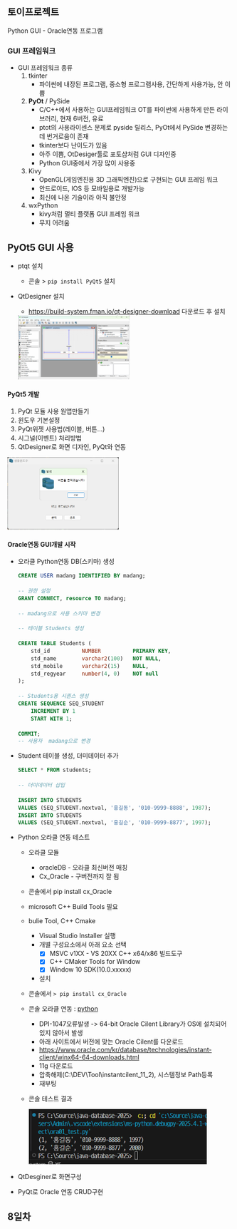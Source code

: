 ## 토이프로젝트
Python GUI - Oracle연동 프로그램

### GUI 프레임워크
- GUI 프레임워크 종류
    1. tkinter 
        - 파이썬에 내장된 프로그램, 중소형 프로그램사용, 간단하게 사용가능, 안 이쁨
    2. **PyOt** / PySide 
        - C/C++에서 사용하는 GUI프레임워크 OT를 파이썬에 사용하게 만든 라이브러리, 현재 6버전, 유료
        - ptot의 사용라이센스 문제로 pyside 릴리스, PyOt에서 PySide 변경하는데 번거로움이 존재
        - tkinter보다 난이도가 있음
        - 아주 이쁨, OtDesiger툴로 포토샵처럼 GUI 디자인중
        - Python GUI중에서 가장 많이 사용중
    3. Kivy
        - OpenGL(게임엔진용 3D 그래픽엔진)으로 구현되는 GUI 프레임 워크
        - 안드로이드, IOS 등 모바일용로 개발가능
        - 최신에 나온 기술이라 아직 불안정
    4. wxPython
        - kivy처럼 멀티 플랫폼 GUI 프레임 워크
        - 무지 어려움

## PyOt5 GUI 사용
- ptqt 설치
    - 콘솔 > `pip install PyQt5` 설치

- QtDesigner 설치
    - https://build-system.fman.io/qt-designer-download 다운로드 후 설치

    <img src = '../image/db007.png' width = "250"> 

#### PyQt5 개발
1. PyQt 모듈 사용 원앱만들기
2. 윈도우 기본설정
3. PyQt위젯 사용법(레이블, 버튼...)
4. 시그널(이벤트) 처리방법
5. QtDesigner로 화면 디자인, PyQt와 연동

<img src = '../image/db006.png' width = "250"> 


#### Oracle연동 GUI개발 시작
- 오라클 Python연동 DB(스키마) 생성
    ```sql
    CREATE USER madang IDENTIFIED BY madang;

    -- 권한 설정
    GRANT CONNECT, resource TO madang; 

    -- madang으로 사용 스키마 변경

    -- 테이블 Students 생성

    CREATE TABLE Students (
	    std_id 			NUMBER 			PRIMARY KEY,
	    std_name 		varchar2(100) 	NOT NULL,
	    std_mobile 		varchar2(15) 	NULL,
	    std_regyear		number(4, 0) 	NOT null
    );

    -- Students용 시퀀스 생성
    CREATE SEQUENCE SEQ_STUDENT
	    INCREMENT BY 1
	    START WITH 1;

    COMMIT;
    -- 사용자  madang으로 변경
    ```
- Student 테이블 생성, 더미데이터 추가
    ```sql
    SELECT * FROM students;

    -- 더미데이터 삽입

    INSERT INTO STUDENTS
    VALUES (SEQ_STUDENT.nextval, '홍길동', '010-9999-8888', 1987);
    INSERT INTO STUDENTS
    VALUES (SEQ_STUDENT.nextval, '홍길순', '010-9999-8877', 1997);
    ```
- Python 오라클 연동 테스트
    - 오라클 모듈
        - oracleDB   - 오라클 최신버전 매칭
        - Cx_Oracle  - 구버전까지 잘 됨
    - 콘솔에서 pip install cx_Oracle
    - microsoft C++ Build Tools 필요
    - bulie Tool, C++ Cmake
        - Visual Studio Installer 실행
        - 개별 구성요소에서 아래 요소 선택
            - [x] MSVC v1XX - VS 20XX C++ x64/x86 빌드도구
            - [x] C++ CMaker Tools for Window
            - [x] Window 10 SDK(10.0.xxxxx)
        - 설치
    - 콘솔에서 `> pip install cx_Oracle`
    - 콘솔 오라클 연동 : [python](./) 
        - DPI-1047오류발생 -> 64-bit Oracle Cilent Library가 OS에 설치되어 있지 않아서 발생
        - 아래 사이트에서 버전에 맞는 Oracle Cilent를 다운로드
        - https://www.oracle.com/kr/database/technologies/instant-client/winx64-64-downloads.html
        - 11g 다운로드
        - 압축해제(C:\DEV\Tool\instantcilent_11_2), 시스템정보 Path등록
        - 재부팅
    - 콘솔 테스트 결과

        <img src = '../image/db008.png' width = "400">

- QtDesginer로 화면구성

- PyQt로 Oracle 연동 CRUD구현

## 8일차 